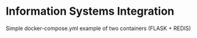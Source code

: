 # Information Systems Integration

Simple docker-compose.yml example of two containers (FLASK + REDIS)
